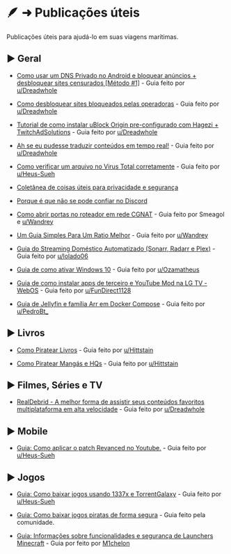 # 🪶 ➜ Publicações úteis

Publicações úteis para ajudá-lo em suas viagens marítimas.

## ► Geral

- [Como usar um DNS Privado no Android e bloquear anúncios + desbloquear sites censurados [Método #1]](https://phtn.app/post/lemmy.dbzer0.com/830795) - Guia feito por [u/Dreadwhole](https://phtn.app/u/Dreadwhole@lemmy.dbzer0.com)

- [Como desbloquear sites bloqueados pelas operadoras](https://phtn.app/post/lemmy.dbzer0.com/146129) - Guia feito por [u/Dreadwhole](https://phtn.app/u/Dreadwhole@lemmy.dbzer0.com)

- [Tutorial de como instalar uBlock Origin pre-configurado com Hagezi + TwitchAdSolutions](https://phtn.app/post/lemmy.dbzer0.com/146206) - Guia feito por [u/Dreadwhole](https://phtn.app/u/Dreadwhole@lemmy.dbzer0.com)

- [Ah se eu pudesse traduzir conteúdos em tempo real!](https://phtn.app/post/lemmy.dbzer0.com/4186580) - Guia feito por [u/Dreadwhole](https://phtn.app/u/Dreadwhole@lemmy.dbzer0.com)

- [Como verificar um arquivo no Virus Total corretamente](guias/virustotal) - Guia feito por [u/Heus-Sueh](https://phtn.app/u/Heus_Sueh@lemmy.dbzer0.com)

- [Coletânea de coisas úteis para privacidade e segurança](util/coletanea-uteis-privacidade-seguranca.md)

- [Porque é que não se pode confiar no Discord](outros/discord)

- [Como abrir portas no roteador em rede CGNAT](guias/cgnat-portas) - Guia feito por Smeagol e [u/Wandrey](https://lemmy.eco.br/u/wandrey)

- [Um Guia Simples Para Um Ratio Melhor](guias/ratio-melhor) - Guia feito por [u/Wandrey](https://lemmy.eco.br/u/wandrey)

- [Guia do Streaming Doméstico Automatizado (Sonarr, Radarr e Plex)](https://www.reddit.com/r/pirataria/s/xzkgWdj1E1) - Guia feito por [u/lolado06](https://www.reddit.com/user/lolado06/)

- [Guia de como ativar Windows 10](https://www.reddit.com/r/pirataria/s/eaNUQ4V21B) - Guia feito por [u/Ozamatheus](https://www.reddit.com/u/Ozamatheus/s/dmrdBnmFz2)

- [Guia de como instalar apps de terceiro e YouTube Mod na LG TV - WebOS](https://www.reddit.com/r/pirataria/s/RuZk6MrzMa) - Guia feito por [u/FunDirect1128](https://www.reddit.com/u/FunDirect1128/s/oGbRRue7ak)

- [Guia de Jellyfin e família Arr em Docker Compose](https://www.reddit.com/r/pirataria/s/xzkgWdj1E1) - Guia feito por [u/PedroBt_](https://www.reddit.com/u/PedroBt_/s/rSGbIvs3xw)


## ► Livros

- [Como Piratear Livros](https://phtn.app/post/lemmy.dbzer0.com/1808349) - Guia feito por [u/Hittstain](https://www.reddit.com/user/Hittstain/)

- [Como Piratear Mangás e HQs](https://phtn.app/post/lemmy.dbzer0.com/1923254) - Guia feito por [u/Hittstain](https://www.reddit.com/user/Hittstain/)

## ► Filmes, Séries e TV

- [RealDebrid - A melhor forma de assistir seus conteúdos favoritos multiplataforma em alta velocidade](https://phtn.app/post/lemmy.dbzer0.com/1707503) - Guia feito por [u/Dreadwhole](https://phtn.app/u/Dreadwhole@lemmy.dbzer0.com)

## ► Mobile

- [Guia: Como aplicar o patch Revanced no Youtube.](https://phtn.app/post/lemmy.dbzer0.com/2897980) - Guia feito por [u/Heus-Sueh](https://phtn.app/u/Heus_Sueh@lemmy.dbzer0.com)

## ► Jogos

- [Guia: Como baixar jogos usando 1337x e TorrentGalaxy](https://phtn.app/post/lemmy.dbzer0.com/2903152) - Guia feito por [u/Heus-Sueh](https://phtn.app/u/Heus_Sueh@lemmy.dbzer0.com)

- [Guia: Como baixar jogos piratas de forma segura](guias/jogos-piratas) - Guia feito pela comunidade.

- [Guia: Informações sobre funcionalidades e segurança de Launchers Minecraft](https://www.reddit.com/r/pirataria/s/Uig8dZ3aKa) - Guia por feito por [M1chelon](https://www.reddit.com/u/M1chelon/s/peQmTKM3UE) 
